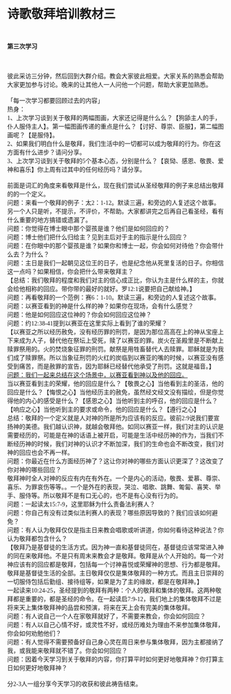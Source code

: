 # 诗歌敬拜培训教材三



<h1 style="margin-top:17pt; margin-bottom:16.5pt; text-align:justify"><span style="font-size:22pt"><span style="line-height:240%"><span style="font-family:&quot;Times New Roman&quot;"><span style="font-weight:bold"><b><span style="font-size:10.5000pt"><span style="font-family:宋体"><span style="font-weight:bold"><font face="宋体">第三次学习</font></span></span></span></b></span></span></span></span></h1>

<p style="text-align:left; margin:0pt 0pt 0.0001pt"><span style="font-size:10.5pt"><span style="font-family:&quot;Times New Roman&quot;"><span style="font-size:10.5000pt"><span style="font-family:宋体"><span style="font-weight:normal"><font face="宋体">彼此采访三分钟，然后回到大群介绍。教会大家彼此相爱。大家关系的熟悉会帮助大家更加参与讨论。晚来的让其他人一人问他一个问题，帮助大家更加熟悉。</font></span></span></span></span></span></p>

<p style="text-align:left; margin:0pt 0pt 0.0001pt">&nbsp;</p>

<p style="text-align:left; margin:0pt 0pt 0.0001pt"><span style="font-size:10.5pt"><span style="font-family:&quot;Times New Roman&quot;"><span style="font-size:10.5000pt"><span style="font-family:宋体"><font face="宋体">「每一次学习都要回顾过去的内容」</font></span></span></span></span></p>

<p style="text-align:left; margin:0pt 0pt 0.0001pt"><span style="font-size:10.5pt"><span style="font-family:&quot;Times New Roman&quot;"><span style="font-size:10.5000pt"><span style="font-family:宋体"><font face="宋体">热身</font></span></span><span style="font-size:10.5000pt"><span style="font-family:宋体"><font face="宋体">：</font></span></span></span></span></p>

<p style="text-align:left; margin:0pt 0pt 0.0001pt"><span style="font-size:10.5pt"><span style="font-family:&quot;Times New Roman&quot;"><span style="font-size:10.5000pt"><span style="font-family:宋体">1、</span></span><span style="font-size:10.5000pt"><span style="font-family:宋体"><font face="宋体">上次学习谈到关于敬拜的两幅图画，大家还记得是什么么？【狗舔主人的手，仆人服侍主人】。第一幅图画传递的重点是什么？【讨好、尊崇、臣服】，第二幅图画呢？【是服侍】。</font></span></span></span></span></p>

<p style="text-align:left; margin:0pt 0pt 0.0001pt"><span style="font-size:10.5pt"><span style="font-family:&quot;Times New Roman&quot;"><span style="font-size:10.5000pt"><span style="font-family:宋体">2、如果我们明白什么是敬拜，我们生活中的一切都可以成为敬拜的行为。你在这方面有什么进步？请问分享。</span></span></span></span></p>

<p style="text-align:left; margin:0pt 0pt 0.0001pt"><span style="font-size:10.5pt"><span style="font-family:&quot;Times New Roman&quot;"><span style="font-size:10.5000pt"><span style="font-family:宋体">3、</span></span><span style="font-size:10.5000pt"><span style="font-family:宋体"><font face="宋体">上次学习谈到关于敬拜的</font></span></span><span style="font-size:10.5000pt"><span style="font-family:宋体">5</span></span><span style="font-size:10.5000pt"><span style="font-family:宋体"><font face="宋体">个基本心态，</font></span></span><span style="font-size:10.5000pt"><span style="font-family:宋体"><font face="宋体">分别</font></span></span><span style="font-size:10.5000pt"><span style="font-family:宋体"><font face="宋体">是什么？【</font></span></span><span style="font-size:10.5000pt"><span style="font-family:宋体"><font face="宋体">哀恸、感恩、</font></span></span><span style="font-size:10.5000pt"><span style="font-family:宋体"><font face="宋体">敬畏</font></span></span><span style="font-size:10.5000pt"><span style="font-family:宋体"><font face="宋体">、爱神</font></span></span><span style="font-size:10.5000pt"><span style="font-family:宋体"><font face="宋体">和喜乐】</font></span></span><span style="font-size:10.5000pt"><span style="font-family:宋体"><font face="宋体">你上周有过其中的任何经历吗</font></span></span><span style="font-size:10.5000pt"><span style="font-family:宋体"><font face="宋体">？</font></span></span><span style="font-size:10.5000pt"><span style="font-family:宋体"><font face="宋体">请分享。</font></span></span></span></span></p>

<p style="text-align:left; margin:0pt 0pt 0.0001pt">&nbsp;</p>

<p style="text-align:left; margin:0pt 0pt 0.0001pt"><span style="font-size:10.5pt"><span style="font-family:&quot;Times New Roman&quot;"><span style="font-size:10.5000pt"><span style="font-family:宋体"><font face="宋体">前面是词汇的角度来看敬拜是什么，现在我们尝试从圣经敬拜的例子来总结出敬拜的的一个定义。</font></span></span></span></span></p>

<p style="text-align:left; margin:0pt 0pt 0.0001pt"><span style="font-size:10.5pt"><span style="font-family:&quot;Times New Roman&quot;"><span style="font-size:10.5000pt"><span style="font-family:宋体"><font face="宋体">问题</font>：来看一个敬拜的例子：太2：1-12。</span></span><span style="font-size:10.5000pt"><span style="font-family:宋体"><font face="宋体">默读三遍，和旁边的人复述这个故事。另一个人只是听，不提示，不评价，不帮助。大家都讲完之后再自己看圣经，看有什么重要的地方搞错或遗漏了。</font></span></span></span></span></p>

<p style="text-align:left; margin:0pt 0pt 0.0001pt"><span style="font-size:10.5pt"><span style="font-family:&quot;Times New Roman&quot;"><span style="font-size:10.5000pt"><span style="font-family:宋体">问题：你觉得在博士眼中那个婴孩是谁？他们是如何回应的？</span></span></span></span></p>

<p style="text-align:left; margin:0pt 0pt 0.0001pt"><span style="font-size:10.5pt"><span style="font-family:&quot;Times New Roman&quot;"><span style="font-size:10.5000pt"><span style="font-family:宋体">问题：博士他们把什么归给主？见到主后对于主的指示是什么回应？</span></span></span></span></p>

<p style="text-align:left; margin:0pt 0pt 0.0001pt"><span style="font-size:10.5pt"><span style="font-family:&quot;Times New Roman&quot;"><span style="font-size:10.5000pt"><span style="font-family:宋体">问题：在你眼中的那个婴孩是谁？如果你和博士一起，你会如何对待他？</span></span><span style="font-size:10.5000pt"><span style="font-family:宋体"><font face="宋体">你会带什么去？为什么？</font></span></span></span></span></p>

<p style="text-align:left; margin:0pt 0pt 0.0001pt"><span style="font-size:10.5pt"><span style="font-family:&quot;Times New Roman&quot;"><span style="font-size:10.5000pt"><span style="font-family:宋体">问题：</span></span><span style="font-size:10.5000pt"><span style="font-family:宋体"><font face="宋体">主日是我们一起朝见这位王的日子，也是纪念他从死里复活的日子。你相信这一点吗？如果相信，你会把什么带来敬拜主？</font></span></span></span></span></p>

<p style="text-align:left; margin:0pt 0pt 0.0001pt"><span style="font-size:10.5pt"><span style="font-family:&quot;Times New Roman&quot;"><span style="font-size:10.5000pt"><span style="font-family:宋体"><font face="宋体">【总结：我们敬拜的程度和我们对主的信心成正比，你认为主是什么样的主，你就会给他相称的回应。</font></span></span><span style="font-size:10.5000pt"><span style="font-family:宋体"><font face="宋体">带你带的最好的就好。罗</font></span></span><span style="font-size:10.5000pt"><span style="font-family:宋体">12:1说要把自己献给神。</span></span><span style="font-size:10.5000pt"><span style="font-family:宋体"><font face="宋体">】</font></span></span></span></span></p>

<p style="text-align:left; margin:0pt 0pt 0.0001pt"><span style="font-size:10.5pt"><span style="font-family:&quot;Times New Roman&quot;"><span style="font-size:10.5000pt"><span style="font-family:宋体"><font face="宋体">问题：再看敬拜的一个范例：赛</font>6：1-</span></span><span style="font-size:10.5000pt"><span style="font-family:宋体">1</span></span><span style="font-size:10.5000pt"><span style="font-family:宋体">0</span></span><span style="font-size:10.5000pt"><span style="font-family:宋体"><font face="宋体">。</font></span></span><span style="font-size:10.5000pt"><span style="font-family:宋体"><font face="宋体">默读三遍，和旁边的人复述这个故事。</font></span></span></span></span></p>

<p style="text-align:left; margin:0pt 0pt 0.0001pt"><span style="font-size:10.5pt"><span style="font-family:&quot;Times New Roman&quot;"><span style="font-size:10.5000pt"><span style="font-family:宋体"><font face="宋体">问题：</font></span></span><span style="font-size:10.5000pt"><span style="font-family:宋体"><font face="宋体">以赛亚看到的神是什么样的神？</font></span></span><span style="font-size:10.5000pt"><span style="font-family:宋体"><font face="宋体">如果你在现场，会有什么感觉？</font></span></span></span></span></p>

<p style="text-align:left; margin:0pt 0pt 0.0001pt"><span style="font-size:10.5pt"><span style="font-family:&quot;Times New Roman&quot;"><span style="font-size:10.5000pt"><span style="font-family:宋体">问题：</span></span><span style="font-size:10.5000pt"><span style="font-family:宋体"><font face="宋体">他是如何回应</font></span></span><span style="font-size:10.5000pt"><span style="font-family:宋体"><font face="宋体">这位神</font></span></span><span style="font-size:10.5000pt"><span style="font-family:宋体"><font face="宋体">的？</font></span></span><span style="font-size:10.5000pt"><span style="font-family:宋体"><font face="宋体">你会如何回应这位神？</font></span></span></span></span></p>

<p style="text-align:left; margin:0pt 0pt 0.0001pt"><span style="font-size:10.5pt"><span style="font-family:&quot;Times New Roman&quot;"><span style="font-size:10.5000pt"><span style="font-family:宋体">问题：</span></span><span style="font-size:10.5000pt"><span style="font-family:宋体"><font face="宋体">约</font>12:38-41提到以赛亚在这里实际上看到了谁的荣耀？</span></span></span></span></p>

<p style="text-align:left; margin:0pt 0pt 0.0001pt"><span style="font-size:10.5pt"><span style="font-family:&quot;Times New Roman&quot;"><span style="font-size:10.5000pt"><span style="font-family:宋体">【以赛亚之所以经历赦免，没有经历罪的刑罚，是因为那位高高在上的神从宝座上下来成为人子，替代他在祭坛上受死，赎了以赛亚的罪。炭火在圣殿里是不断献上赎罪祭用的。火的焚烧象征罪的刑罚。献祭是用牲畜替代人去赎罪。耶稣就是为我们成了赎罪祭。所以当象征刑罚的火红的炭临到以赛亚的嘴的时候，以赛亚没有感受到痛苦，而是赦罪的宣告，因为耶稣已经替代他承受了刑罚。这就是福音。】</span></span></span></span></p>

<p style="text-align:left; margin:0pt 0pt 0.0001pt"><span style="font-size:10.5pt"><span style="font-family:&quot;Times New Roman&quot;"><u><span style="font-size:10.5000pt"><span style="font-family:宋体"><span style="text-decoration:underline"><span style="text-underline:single"><font face="宋体">问题：我们一起来总结在这个场景中，以赛亚看到神以及他的回应。</font></span></span></span></span></u></span></span></p>

<p style="text-align:left; margin:0pt 0pt 0.0001pt"><span style="font-size:10.5pt"><span style="font-family:&quot;Times New Roman&quot;"><span style="font-size:10.5000pt"><span style="font-family:宋体"><font face="宋体">当以赛亚看到主的荣耀，他的回应是什么？【敬畏之心】当他看到主的圣洁，他的回应是什么？【悔恨之心】当他经历主的赦免，虽然经文经文没有描绘，但是你觉得他的内心的感受是什么？【感恩之心】当他听到主的呼召，他的回应是什么？【响应之心】当他听到主的要求或命令，他的回应是什么？【遵行之心】</font>&nbsp; &nbsp; &nbsp;&nbsp;</span></span></span></span></p>

<p style="text-align:left; margin:0pt 0pt 0.0001pt"><span style="font-size:10.5pt"><span style="font-family:&quot;Times New Roman&quot;"><span style="font-size:10.5000pt"><span style="font-family:宋体"><font face="宋体">总结：敬拜的一个定义就是人对神的所是所为应该有的反应。</font></span></span><span style="font-size:10.5000pt"><span style="font-family:宋体"><font face="宋体">彼前</font></span></span><span style="font-size:10.5000pt"><span style="font-family:宋体">2:9说我们要宣扬神的美德。我们越认识神，就越会敬拜他。</span></span><span style="font-size:10.5000pt"><span style="font-family:宋体"><font face="宋体">如同以赛亚一样，我们对主的认识是需要经历的，可能是在神的话语上被开启，可能是生活中经历神的作为，当我们不断经历神的时候，我们对神的认识才不断加深，我们的生命也会不断改变，我们对神的回应也会不再一样。</font></span></span></span></span></p>

<p style="text-align:left; margin:0pt 0pt 0.0001pt"><span style="font-size:10.5pt"><span style="font-family:&quot;Times New Roman&quot;"><span style="font-size:10.5000pt"><span style="font-family:宋体"><font face="宋体">问题</font>：你最近在什么方面经历神了？这让你对神的哪些方面认识更深了？这改变了你对神的哪些回应？</span></span></span></span></p>

<p style="text-align:left; margin:0pt 0pt 0.0001pt"><span style="font-size:10.5pt"><span style="font-family:&quot;Times New Roman&quot;"><span style="font-size:10.5000pt"><span style="font-family:宋体"><font face="宋体">敬拜神时全人对神的反应有内在有外在。一个是内心的活动，敬畏、爱慕、尊崇、喜乐、为罪哀伤等等。。一个是外在的表现，哭泣、唱歌、跳舞、匍匐、喜笑、举手、服侍等。所以敬拜不是有口无心的</font></span></span><span style="font-size:10.5000pt"><span style="font-family:宋体"><font face="宋体">，也不是有心没有行为的</font></span></span><span style="font-size:10.5000pt"><span style="font-family:宋体"><font face="宋体">。</font></span></span></span></span></p>

<p style="text-align:left; margin:0pt 0pt 0.0001pt"><span style="font-size:10.5pt"><span style="font-family:&quot;Times New Roman&quot;"><span style="font-size:10.5000pt"><span style="font-family:宋体"><font face="宋体">问题</font>：一起读太15:7-9，这里耶稣为什么责备法利赛人？</span></span></span></span></p>

<p style="text-align:left; margin:0pt 0pt 0.0001pt"><span style="font-size:10.5pt"><span style="font-family:&quot;Times New Roman&quot;"><span style="font-size:10.5000pt"><span style="font-family:宋体"><font face="宋体">问题</font>：你自己有没有过类似法利赛人的表现？哪些原因导致的？我们应该如何避免？</span></span></span></span></p>

<p style="text-align:left; margin:0pt 0pt 0.0001pt"><span style="font-size:10.5pt"><span style="font-family:&quot;Times New Roman&quot;"><span style="font-size:10.5000pt"><span style="font-family:宋体"><font face="宋体">问题</font>：有人认为敬拜仅仅是指主日来教会唱歌或听讲道，你如何看待这种说法？你认为敬拜都包含什么？</span></span></span></span></p>

<p style="text-align:left; margin:0pt 0pt 0.0001pt"><span style="font-size:10.5pt"><span style="font-family:&quot;Times New Roman&quot;"><span style="font-size:10.5000pt"><span style="font-family:宋体"><font face="宋体">【敬拜乃是基督徒的生活方式。因为神一直和基督徒同在，基督徒应该常常进入神的同在来敬拜他。不是只有周末来教会才是敬拜。敬拜是从个人开始的。每一个对神应该有的回应都是敬拜，包括每一个讨神喜悦或荣耀神的思想、行为都是敬拜。敬拜是基督徒生活的全部。主日敬拜仅仅是集体敬拜的一种方式。而且主日崇拜的一切服侍包括后勤组、接待组等，如果是为了主的缘故，都是在敬拜神。】</font></span></span></span></span></p>

<p style="text-align:left; margin:0pt 0pt 0.0001pt"><span style="font-size:10.5pt"><span style="font-family:&quot;Times New Roman&quot;"><span style="font-size:10.5000pt"><span style="font-family:宋体"><font face="宋体">一起读来</font>10:</span></span><span style="font-size:10.5000pt"><span style="font-family:宋体">24-</span></span><span style="font-size:10.5000pt"><span style="font-family:宋体">25，圣经提到的敬拜有两种：个人的敬拜和集体的敬拜。这两种敬拜都是重要的，都是圣经的命令。在一起读启7:9-12，我们地上的集体敬拜不过是将来天上集体敬拜神的品尝和预演，将来在天上会有完美的集体敬拜。</span></span></span></span></p>

<p style="text-align:left; margin:0pt 0pt 0.0001pt"><span style="font-size:10.5pt"><span style="font-family:&quot;Times New Roman&quot;"><span style="font-size:10.5000pt"><span style="font-family:宋体"><font face="宋体">问题</font>：有人说自己一个人在家敬拜就好了，不需要来教会，你会如何回应？</span></span></span></span></p>

<p style="text-align:left; margin:0pt 0pt 0.0001pt"><span style="font-size:10.5pt"><span style="font-family:&quot;Times New Roman&quot;"><span style="font-size:10.5000pt"><span style="font-family:宋体">问题：有人以自己心情不好，或灵性不好，或经历难处为理由不来参加集体敬拜，你会如何劝勉他们？</span></span></span></span></p>

<p style="text-align:left; margin:0pt 0pt 0.0001pt"><span style="font-size:10.5pt"><span style="font-family:&quot;Times New Roman&quot;"><span style="font-size:10.5000pt"><span style="font-family:宋体">问题：有人觉得不需要预备好自己身心灵在周日来参与集体敬拜，因为主都接纳了我，或我能来敬拜就不错了。你会如何回应？</span></span></span></span></p>

<p style="text-align:left; margin:0pt 0pt 0.0001pt"><span style="font-size:10.5pt"><span style="font-family:&quot;Times New Roman&quot;"><span style="font-size:10.5000pt"><span style="font-family:宋体"><font face="宋体">问题</font>：因着今天学习到关于敬拜的内容，你打算平时如何更好地敬拜神？你打算主日如何更好地敬拜神？ </span></span></span></span></p>

<p style="text-align:left; margin:0pt 0pt 0.0001pt">&nbsp;</p>

<p style="margin:0pt 0pt 0.0001pt; text-align:justify"><span style="font-size:10.5pt"><span style="font-family:&quot;Times New Roman&quot;"><span style="font-size:10.5000pt"><span style="font-family:宋体"><font face="宋体">分2-3人一组分享今天学习的收获和彼此</font></span></span><span style="font-size:10.5000pt"><span style="font-family:宋体"><font face="宋体">祷告结束。</font></span></span></span></span></p>
